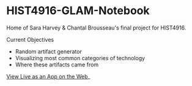 # HIST4916-GLAM-Notebook

Home of Sara Harvey & Chantal Brousseau's final project for HIST4916.

Current Objectives
- Random artifact generator
- Visualizing most common categories of technology
- Where these artifacts came from 

[View Live as an App on the Web](https://mybinder.org/v2/gh/shawngraham/random-cstm/main?filepath=voila/render/random-artefact.ipynb)_

